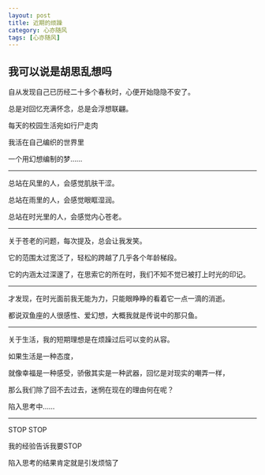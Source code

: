 ```yaml
---
layout: post
title: 近期的烦躁
category: 心亦随风
tags: [心亦随风]
---
```


## 我可以说是胡思乱想吗

自从发现自己已历经二十多个春秋时，心便开始隐隐不安了。

总是对回忆充满怀念，总是会浮想联翩。

每天的校园生活宛如行尸走肉

我活在自己编织的世界里

一个用幻想编制的梦……

----

总站在风里的人，会感觉肌肤干涩。

总站在雨里的人，会感觉眼眶湿润。

总站在时光里的人，会感觉内心苍老。

----

关于苍老的问题，每次提及，总会让我发笑。

它的范围太过宽泛了，轻松的跨越了几乎各个年龄梯段。

它的内涵太过深邃了，在思索它的所在时，我们不知不觉已被打上时光的印记。

----

才发现，在时光面前我无能为力，只能眼睁睁的看着它一点一滴的消逝。

都说双鱼座的人很感性、爱幻想，大概我就是传说中的那只鱼。

----

关于生活，我的短期理想是在烦躁过后可以变的从容。

如果生活是一种态度，

就像幸福是一种感受，骄傲其实是一种武器，回忆是对现实的嘲弄一样，

那么我们除了回不去过去，迷惘在现在的理由何在呢？

陷入思考中……

----

STOP STOP

我的经验告诉我要STOP

陷入思考的结果肯定就是引发烦恼了